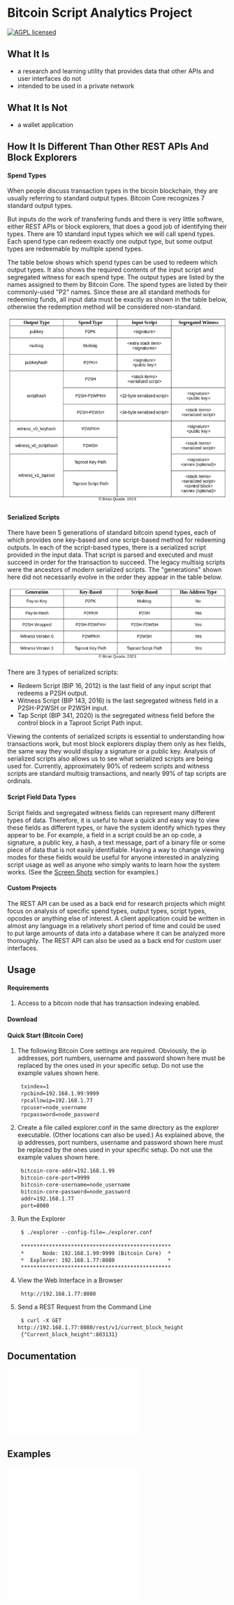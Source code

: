 # Bitcoin Script Analytics Project

[![AGPL licensed](https://img.shields.io/badge/license-AGPL-blue.svg)](https://github.com/btc-script-explorer/explorer/blob/master/LICENSE)

## What It Is

- a research and learning utility that provides data that other APIs and user interfaces do not
- intended to be used in a private network

## What It Is Not

- a wallet application

## How It Is Different Than Other REST APIs And Block Explorers

#### Spend Types

When people discuss transaction types in the bicoin blockchain, they are usually referring to standard output types.
Bitcoin Core recognizes 7 standard output types.

But inputs do the work of transfering funds and there is very little software, either REST APIs or block explorers, that does a good job of identifying their types.
There are 10 standard input types which we will call spend types.
Each spend type can redeem exactly one output type, but some output types are redeemable by multiple spend types.

The table below shows which spend types can be used to redeem which output types.
It also shows the required contents of the input script and segregated witness for each spend type.
The output types are listed by the names assigned to them by Bitcoin Core. The spend types are listed by their commonly-used "P2" names.
Since these are all standard methods for redeeming funds, all input data must be exactly as shown in the table below, otherwise the redemption method will be considered non-standard.

![Spend Types](/assets/images/spend-type-table.png)

#### Serialized Scripts

There have been 5 generations of standard bitcoin spend types, each of which provides one key-based and one script-based method for redeeming outputs.
In each of the script-based types, there is a serialized script provided in the input data. That script is parsed and executed and must succeed in order for the transaction to succeed.
The legacy multisig scripts were the ancestors of modern serialized scripts. The "generations" shown here did not necessarily evolve in the order they appear in the table below.

![Transaction Generations](/assets/images/tx-generations.png)

There are 3 types of serialized scripts:
- Redeem Script (BIP 16, 2012) is the last field of any input script that redeems a P2SH output.
- Witness Script (BIP 143, 2016) is the last segregated witness field in a P2SH-P2WSH or P2WSH input.
- Tap Script (BIP 341, 2020) is the segregated witness field before the control block in a Taproot Script Path input.

Viewing the contents of serialized scripts is essential to understanding how transactions work, but most block explorers display them only as hex fields, the same way
they would display a signature or a public key. Analysis of serialized scripts also allows us to see what serialized scripts are being used for.
Currently, approximately 90% of redeem scripts and witness scripts are standard multisig transactions, and nearly 99% of tap scripts are ordinals.

#### Script Field Data Types

Script fields and segregated witness fields can represent many different types of data.
Therefore, it is useful to have a quick and easy way to view these fields as different types, or have the system identify which types they appear to be.
For example, a field in a script could be an op code, a signature, a public key, a hash, a text message, part of a binary file or some piece of data that is not easily identifiable.
Having a way to change viewing modes for these fields would be useful for anyone interested in analyzing script usage as well as anyone who simply wants to learn how the system works.
(See the [Screen Shots](/examples/screen-shots.md) section for examples.)

#### Custom Projects

The REST API can be used as a back end for research projects which might focus on analysis of specific spend types, output types, script types, opcodes or anything else of interest.
A client application could be written in almost any language in a relatively short period of time and could be used to put large amounts of data into a database where it can be analyzed more thoroughly.
The REST API can also be used as a back end for custom user interfaces.

## Usage

#### Requirements

1. Access to a bitcoin node that has transaction indexing enabled.

#### Download

#### Quick Start (Bitcoin Core)

1. The following Bitcoin Core settings are required.
Obviously, the ip addresses, port numbers, username and password shown here must be replaced by the ones used in your specific setup. Do not use the example values shown here.

        txindex=1
        rpcbind=192.168.1.99:9999
        rpcallowip=192.168.1.77
        rpcuser=node_username
        rpcpassword=node_password

2. Create a file called explorer.conf in the same directory as the explorer executable. (Other locations can also be used.)
As explained above, the ip addresses, port numbers, username and password shown here must be replaced by the ones used in your specific setup. Do not use the example values shown here.

        bitcoin-core-addr=192.168.1.99
        bitcoin-core-port=9999
        bitcoin-core-username=node_username
        bitcoin-core-password=node_password
        addr=192.168.1.77
        port=8080

3. Run the Explorer

        $ ./explorer --config-file=./explorer.conf 
        
        ************************************************
        *      Node: 192.168.1.99:9999 (Bitcoin Core)  *
        *  Explorer: 192.168.1.77:8080                 *
        ************************************************

4. View the Web Interface in a Browser

        http://192.168.1.77:8080

5. Send a REST Request from the Command Line

        $ curl -X GET http://192.168.1.77:8080/rest/v1/current_block_height
        {"Current_block_height":803131}

## Documentation

![Block](/docs/rest/v1.block.md)

## Examples

![Web Examples](/examples/screen-shots.md)
![REST Examples](/examples/rest.md)

